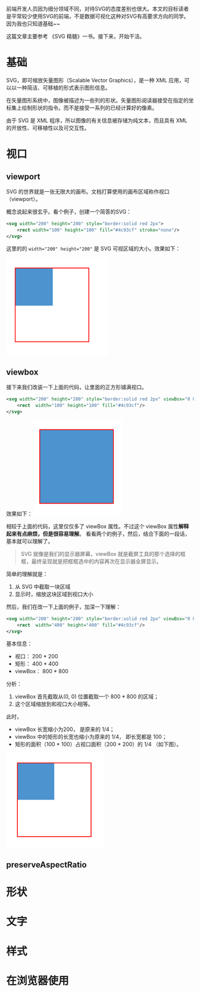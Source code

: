 前端开发人员因为细分领域不同，对待SVG的态度差别也很大。本文的目标读者是平常较少使用SVG的前端，不是数据可视化这种对SVG有高要求方向的同学。因为我也只知道基础~~

这篇文章主要参考 《SVG 精髓》一书。接下来，开始干活。

# 基础

SVG，即可缩放矢量图形（Scalable Vector Graphics），是一种 XML 应用，可以以一种简洁、可移植的形式表示图形信息。

在矢量图形系统中，图像被描述为一些列的形状。矢量图形阅读器接受在指定的坐标集上绘制形状的指令。而不是接受一系列的已经计算好的像素。

由于 SVG 是 XML 程序，所以图像的有关信息被存储为纯文本，而且具有 XML 的开放性、可移植性以及可交互性。

# 视口

## viewport

SVG 的世界就是一张无限大的画布。文档打算使用的画布区域称作视口（viewport）。

概念说起来很玄乎。看个例子，创建一个简答的SVG：

```xml
<svg width="200" height="200" style="border:solid red 2px">
    <rect width="100" height="100" fill="#4c93cf" stroke="none"/>
</svg>
```

这里的的 `width="200" height="200"` 是 SVG 可视区域的大小。效果如下： 

![SVG - viewport](https://raw.githubusercontent.com/XiangnianZhou/blog/master/%E5%9B%BE%E5%BD%A2%E5%9B%BE%E5%83%8F/svg/images/viewport1.png)


## viewbox

接下来我们改装一下上面的代码，让里面的正方形铺满视口。

```xml
<svg width="200" height="200" style="border:solid red 2px" viewBox="0 0 100 100">
    <rect  width="100" height="100" fill="#4c93cf"/>
</svg>
```
效果如下：
![SVG - viewbox1](https://raw.githubusercontent.com/XiangnianZhou/blog/master/%E5%9B%BE%E5%BD%A2%E5%9B%BE%E5%83%8F/svg/images/viewbox1.png)

相较于上面的代码，这里仅仅多了 viewBox 属性。不过这个 viewBox 属性**解释起来有点麻烦，但是很容易理解**。
看看两个的例子，然后，结合下面的一段话，基本就可以理解了。

> SVG 就像是我们的显示器屏幕，viewBox 就是截屏工具的那个选择的框框，最终呈现就是把框框选中的内容再次在显示器全屏显示。

简单的理解就是：
1. 从 SVG 中截取一块区域
2. 显示时，缩放这块区域到视口大小

然后，我们在改一下上面的例子，加深一下理解：

```XML
<svg width="200" height="200" style="border:solid red 2px" viewBox="0 0 800 800" >
    <rect  width="400" height="400" fill="#4c93cf"/>
</svg>
```

基本信息：
- 视口： 200 * 200
- 矩形： 400 * 400
- viewBox： 800 * 800

分析：
1. viewBox 首先截取从(0, 0) 位置截取一个 800 * 800 的区域；
2. 这个区域缩放到和视口大小相等。

此时，
- viewBox 长宽缩小为200， 是原来的 1/4；
- viewBox 中的矩形的长宽也缩小为原来的 1/4， 即长宽都是 100；
- 矩形的面积（100 \* 100）占视口面积（200 \* 200）的 1/4 （如下图）。

![SVG - viewbox2](https://raw.githubusercontent.com/XiangnianZhou/blog/master/%E5%9B%BE%E5%BD%A2%E5%9B%BE%E5%83%8F/svg/images/viewbox2.png)


## preserveAspectRatio



# 形状

# 文字

# 样式

# 在浏览器使用

